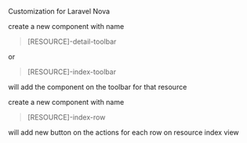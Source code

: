 Customization for Laravel Nova

create a new component with name
>[RESOURCE]-detail-toolbar
 
or 
>[RESOURCE]-index-toolbar

will add the component on the toolbar for that resource

create a new component with name
>[RESOURCE]-index-row

will add new button on the actions for each row on resource index view
